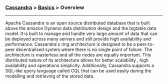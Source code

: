 

### [Cassandra](../Cassandra.md) > [Basics](Basics.md) > Overview

___


Apache Cassandra is an open source distributed database that is built above the amazon Dynamo data distribution design and the bigtable data model. It is built to manage and handle very large amount of data that can be deployed across many servers and still provide high availability and performance. Cassandra's ring architecture is designed to be a peer-to-peer decentralised system where there is no single point of failure. The architecture is masterless and all the nodes are equally important. This distributed nature of its architecture allows for better scalability , high availability and operations simplicity.  Additionally, Cassandra supports a SQL-like query language called CQL that can be used easily during the modelling and retrieving of the stored data.